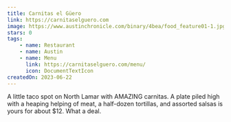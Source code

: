 ```yaml
---
title: Carnitas el Güero
link: https://carnitaselguero.com
image: https://www.austinchronicle.com/binary/4bea/food_feature01-1.jpg
stars: 0
tags:
    - name: Restaurant
    - name: Austin
    - name: Menu
      link: https://carnitaselguero.com/menu/
      icon: DocumentTextIcon
createdOn: 2023-06-22
---
```


A little taco spot on North Lamar with AMAZING carnitas. A plate piled high with a heaping helping
of meat, a half-dozen tortillas, and assorted salsas is yours for about $12. What a deal.

